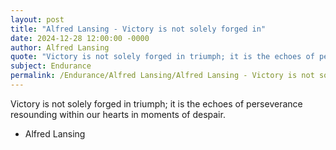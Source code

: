 ```yaml
---
layout: post
title: "Alfred Lansing - Victory is not solely forged in"
date: 2024-12-28 12:00:00 -0000
author: Alfred Lansing
quote: "Victory is not solely forged in triumph; it is the echoes of perseverance resounding within our hearts in moments of despair."
subject: Endurance
permalink: /Endurance/Alfred Lansing/Alfred Lansing - Victory is not solely forged in
---
```


Victory is not solely forged in triumph; it is the echoes of perseverance resounding within our hearts in moments of despair.

- Alfred Lansing

